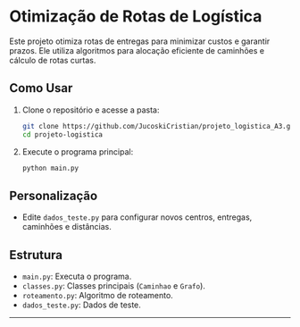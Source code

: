 # Otimização de Rotas de Logística

Este projeto otimiza rotas de entregas para minimizar custos e garantir prazos. Ele utiliza algoritmos para alocação eficiente de caminhões e cálculo de rotas curtas.

## Como Usar

1. Clone o repositório e acesse a pasta:
   ```bash
   git clone https://github.com/JucoskiCristian/projeto_logistica_A3.git
   cd projeto-logistica
   ```
2. Execute o programa principal:
   ```bash
   python main.py
   ```

## Personalização

- Edite `dados_teste.py` para configurar novos centros, entregas, caminhões e distâncias.

## Estrutura

- `main.py`: Executa o programa.
- `classes.py`: Classes principais (`Caminhao` e `Grafo`).
- `roteamento.py`: Algoritmo de roteamento.
- `dados_teste.py`: Dados de teste.

---

